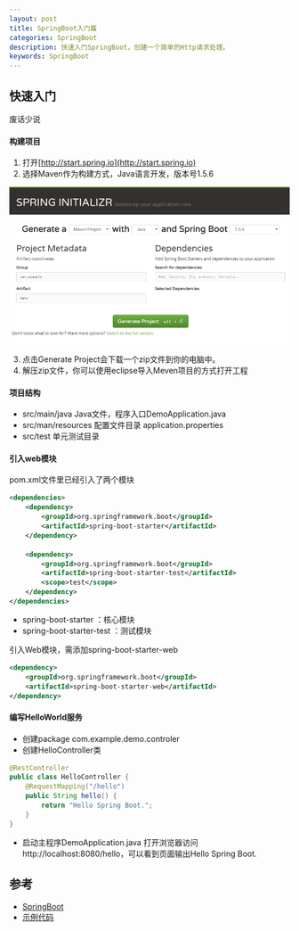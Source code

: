 ```yaml
---
layout: post
title: SpringBoot入门篇
categories: SpringBoot
description: 快速入门SpringBoot，创建一个简单的Http请求处理。
keywords: SpringBoot
---
```


## 快速入门

废话少说

#### 构建项目

1. 打开[http://start.spring.io](http://start.spring.io)
2. 选择Maven作为构建方式，Java语言开发，版本号1.5.6

![spring_start.png](/images/blog/spring_start.png)

3. 点击Generate Project会下载一个zip文件到你的电脑中。
4. 解压zip文件，你可以使用eclipse导入Meven项目的方式打开工程

#### 项目结构

* src/main/java Java文件，程序入口DemoApplication.java
* src/man/resources 配置文件目录 application.properties
* src/test 单元测试目录

#### 引入web模块

pom.xml文件里已经引入了两个模块

```xml
<dependencies>
	<dependency>
		<groupId>org.springframework.boot</groupId>
		<artifactId>spring-boot-starter</artifactId>
	</dependency>

	<dependency>
		<groupId>org.springframework.boot</groupId>
		<artifactId>spring-boot-starter-test</artifactId>
		<scope>test</scope>
	</dependency>
</dependencies>
```

* spring-boot-starter ：核心模块
* spring-boot-starter-test ：测试模块

引入Web模块，需添加spring-boot-starter-web

```xml
<dependency>
	<groupId>org.springframework.boot</groupId>
	<artifactId>spring-boot-starter-web</artifactId>
</dependency>
```

#### 编写HelloWorld服务

* 创建package com.example.demo.controler
* 创建HelloController类

```java
@RestController
public class HelloController {
    @RequestMapping("/hello")
    public String hello() {
        return "Hello Spring Boot.";
    }
}
```

* 启动主程序DemoApplication.java 打开浏览器访问http://localhost:8080/hello，可以看到页面输出Hello Spring Boot.

## 参考

* [SpringBoot](http://projects.spring.io/spring-boot/)
* [示例代码](https://github.com/zhousuhang/springboot/tree/master/springboot-start)
